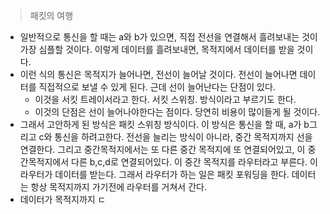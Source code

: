 > 패킷의 여행 

- 일반적으로 통신을 할 때는 a와 b가 있으면, 직접 전선을 연결해서 흘려보내는 것이 가장 심플할 것이다. 이렇게 데이터를 흘려보내면, 목적지에서 데이터를 받을 것이다. 
- 이런 식의 통신은 목적지가 늘어나면, 전선이 늘어날 것이다. 전선이 늘어나면 데이터를 직접적으로 보낼 수 있게 된다. 근데 선이 늘어난다는 단점이 있다. 
	- 이것을 서킷 트레이서라고 한다. 서킷 스위칭. 방식이라고 부르기도 한다. 
	- 이것의 단점은 선이 늘어나야한다는 점이다. 당연히 비용이 많이들게 될 것이다. 
- 그래서 고안하게 된 방식은 패킷 스위칭 방식이다. 이 방식은 통신을 할 때, a가 b그리고 c와 통신을 하려고한다. 전선을 늘리는 방식이 아니라, 중간 목적지까지 선을 연결한다. 그리고 중간목적지에서는 또 다른 중간 목적지에 또 연결되어있고, 이 중간목적지에서 다른 b,c,d로 연결되어있다. 이 중간 목적지를 라우터라고 부른다. 이 라우터가 데이터를 받는다. 그래서 라우터가 하는 일은 패킷 포워딩을 한다. 데이터는 항상 목적지까지 가기전에 라우터를 거쳐서 간다. 
- 데이터가 목적지까지 ㄷ